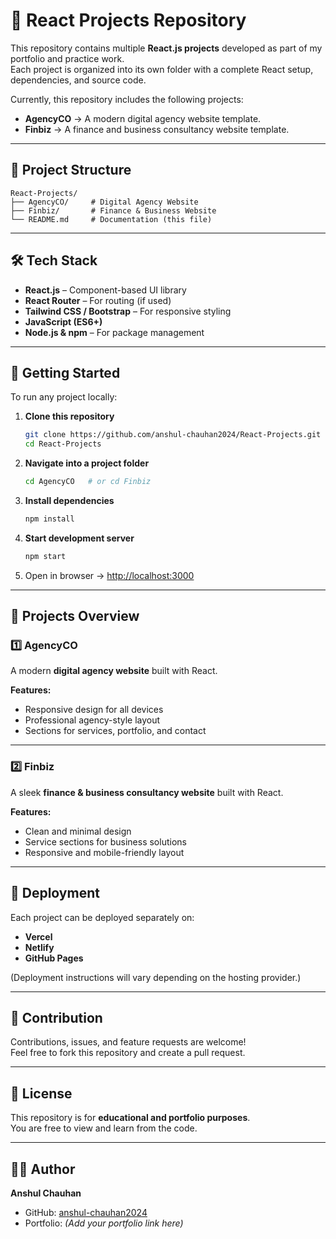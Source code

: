 # 🚀 React Projects Repository

This repository contains multiple **React.js projects** developed as part of my portfolio and practice work.  
Each project is organized into its own folder with a complete React setup, dependencies, and source code.  

Currently, this repository includes the following projects:

- **AgencyCO** → A modern digital agency website template.  
- **Finbiz** → A finance and business consultancy website template.  

---

## 📂 Project Structure

```
React-Projects/
├── AgencyCO/     # Digital Agency Website
├── Finbiz/       # Finance & Business Website
└── README.md     # Documentation (this file)
```

---

## 🛠️ Tech Stack

- **React.js** – Component-based UI library  
- **React Router** – For routing (if used)  
- **Tailwind CSS / Bootstrap** – For responsive styling  
- **JavaScript (ES6+)**  
- **Node.js & npm** – For package management  

---

## 🔧 Getting Started

To run any project locally:

1. **Clone this repository**
   ```bash
   git clone https://github.com/anshul-chauhan2024/React-Projects.git
   cd React-Projects
   ```

2. **Navigate into a project folder**
   ```bash
   cd AgencyCO   # or cd Finbiz
   ```

3. **Install dependencies**
   ```bash
   npm install
   ```

4. **Start development server**
   ```bash
   npm start
   ```

5. Open in browser → [http://localhost:3000](http://localhost:3000)

---

## 📌 Projects Overview

### 1️⃣ AgencyCO
A modern **digital agency website** built with React.  

**Features:**
- Responsive design for all devices  
- Professional agency-style layout  
- Sections for services, portfolio, and contact  

---

### 2️⃣ Finbiz
A sleek **finance & business consultancy website** built with React.  

**Features:**
- Clean and minimal design  
- Service sections for business solutions  
- Responsive and mobile-friendly layout  

---

## 🚀 Deployment
Each project can be deployed separately on:
- **Vercel**  
- **Netlify**  
- **GitHub Pages**  

(Deployment instructions will vary depending on the hosting provider.)  

---

## 🤝 Contribution
Contributions, issues, and feature requests are welcome!  
Feel free to fork this repository and create a pull request.  

---

## 📜 License
This repository is for **educational and portfolio purposes**.  
You are free to view and learn from the code.  

---

## 👨‍💻 Author
**Anshul Chauhan**  
- GitHub: [anshul-chauhan2024](https://github.com/anshul-chauhan2024)  
- Portfolio: *(Add your portfolio link here)*  
